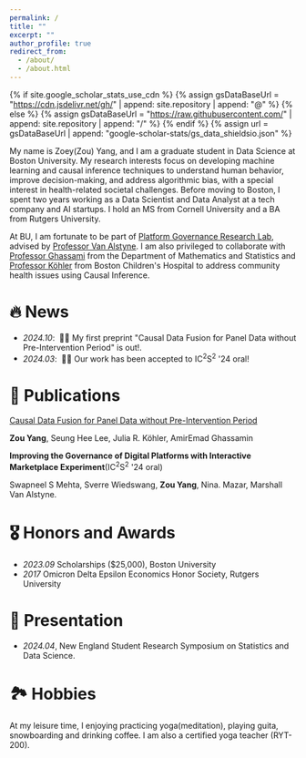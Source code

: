 ```yaml
---
permalink: /
title: ""
excerpt: ""
author_profile: true
redirect_from: 
  - /about/
  - /about.html
---
```


{% if site.google_scholar_stats_use_cdn %}
{% assign gsDataBaseUrl = "https://cdn.jsdelivr.net/gh/" | append: site.repository | append: "@" %}
{% else %}
{% assign gsDataBaseUrl = "https://raw.githubusercontent.com/" | append: site.repository | append: "/" %}
{% endif %}
{% assign url = gsDataBaseUrl | append: "google-scholar-stats/gs_data_shieldsio.json" %}

<span class='anchor' id='about-me'></span>




My name is Zoey(Zou) Yang, and I am a graduate student in Data Science at Boston University. My research interests focus on developing machine learning and causal inference techniques to understand human behavior, improve decision-making, and address algorithmic bias, with a special interest in health-related societal challenges. Before moving to Boston, I spent two years working as a Data Scientist and Data Analyst at a tech company and AI startups. I hold an MS from Cornell University and a BA from Rutgers University.

At BU, I am fortunate to be part of <a href="https://truthmarket.com/">Platform Governance Research Lab</a>, advised by <a href="https://truthmarket.com/people/mva/index.html">Professor Van Alstyne</a>. I am also privileged to collaborate with <a href="https://www.aeghassami.com/">Professor Ghassami</a> from the Department of Mathematics and Statistics and <a href="https://www.childrenshospital.org/directory/julia-r-koehler">Professor Köhler</a> from Boston Children's Hospital to address community health issues using Causal Inference. 




# 🔥 News
- *2024.10*: &nbsp;🎉🎉 My first preprint "Causal Data Fusion for Panel Data without Pre-Intervention Period" is out!.
- *2024.03*: &nbsp;🎉🎉 Our work has been accepted to IC<sup>2</sup>S<sup>2</sup> '24 oral!  



# 📝 Publications 
[Causal Data Fusion for Panel Data without Pre-Intervention Period](https://arxiv.org/abs/2410.16391)

**Zou Yang**, Seung Hee Lee, Julia R. Köhler, AmirEmad Ghassamin

**Improving the Governance of Digital Platforms with Interactive Marketplace Experiment**(IC<sup>2</sup>S<sup>2</sup> '24 oral)

Swapneel S Mehta, Sverre Wiedswang, **Zou Yang**, Nina. Mazar, Marshall Van Alstyne.



# 🎖 Honors and Awards
- *2023.09* Scholarships ($25,000), Boston University
- *2017* Omicron Delta Epsilon Economics Honor Society, Rutgers University

  
# 💬 Presentation
- *2024.04*, New England Student Research Symposium on Statistics and Data Science. 

# 🏞️ Hobbies
At my leisure time, I enjoying practicing yoga(meditation), playing guita, snowboarding and drinking coffee. I am also a certified yoga teacher (RYT-200). 
